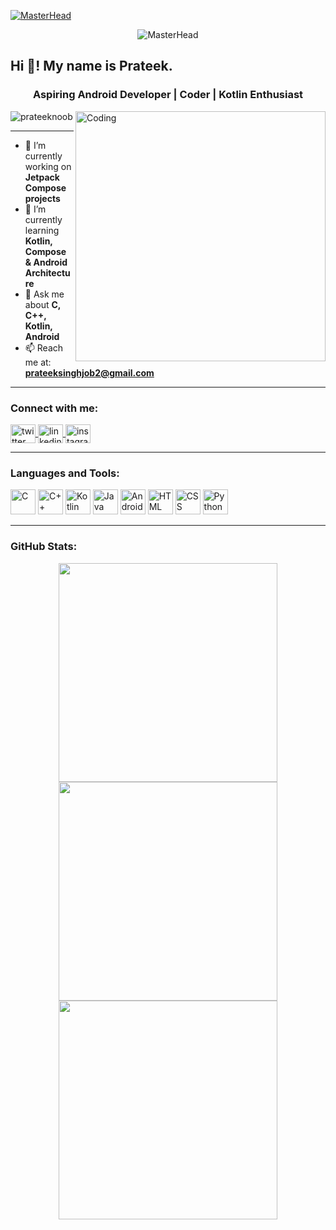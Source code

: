 [![MasterHead](https://github.com/Anmol-Baranwal/Cool-GIFs-For-GitHub/raw/main/GIFs/dev.gif)](https://github.com/prateeknoob)
<div align="center">
  <img src="https://github.com/Anmol-Baranwal/Cool-GIFs-For-GitHub/raw/main/GIFs/dev.gif" alt="MasterHead"/>
</div>

<h2 align="left">Hi 👋! My name is Prateek.</h2>

<h3 align="center">Aspiring Android Developer | Coder | Kotlin Enthusiast</h3>

<img align="right" alt="Coding" width="400" src="https://cdn.dribbble.com/users/1162077/screenshots/3848914/programmer.gif">

<p align="left">
  <img src="https://komarev.com/ghpvc/?username=prateeknoob&label=Profile%20views&color=0e75b6&style=flat" alt="prateeknoob" />
</p>

---

- 🔭 I’m currently working on **Jetpack Compose projects**
- 🌱 I’m currently learning **Kotlin, Compose & Android Architecture**
- 💬 Ask me about **C, C++, Kotlin, Android**
- 📫 Reach me at: **prateeksinghjob2@gmail.com**

---

<h3 align="left">Connect with me:</h3>
<p align="left">
  <a href="https://twitter.com/prateek_noob" target="blank">
    <img align="center" src="https://raw.githubusercontent.com/rahuldkjain/github-profile-readme-generator/master/src/images/icons/Social/twitter.svg" alt="twitter" height="30" width="40" />
  </a>
  <a href="https://www.linkedin.com/in/prateeknoob/" target="blank">
    <img align="center" src="https://raw.githubusercontent.com/rahuldkjain/github-profile-readme-generator/master/src/images/icons/Social/linked-in-alt.svg" alt="linkedin" height="30" width="40" />
  </a>
  <a href="https://www.instagram.com/prateek_noob/" target="blank">
    <img align="center" src="https://raw.githubusercontent.com/rahuldkjain/github-profile-readme-generator/master/src/images/icons/Social/instagram.svg" alt="instagram" height="30" width="40" />
  </a>
</p>

---

<h3 align="left">Languages and Tools:</h3>
<p align="left">
  <img src="https://cdn.jsdelivr.net/gh/devicons/devicon/icons/c/c-original.svg" width="40" height="40" alt="C" />
  <img src="https://cdn.jsdelivr.net/gh/devicons/devicon/icons/cplusplus/cplusplus-original.svg" width="40" height="40" alt="C++" />
  <img src="https://cdn.jsdelivr.net/gh/devicons/devicon/icons/kotlin/kotlin-original.svg" width="40" height="40" alt="Kotlin" />
  <img src="https://cdn.jsdelivr.net/gh/devicons/devicon/icons/java/java-original.svg" width="40" height="40" alt="Java" />
  <img src="https://cdn.jsdelivr.net/gh/devicons/devicon/icons/androidstudio/androidstudio-original.svg" width="40" height="40" alt="Android Studio" />
  <img src="https://cdn.jsdelivr.net/gh/devicons/devicon/icons/html5/html5-original.svg" width="40" height="40" alt="HTML" />
  <img src="https://cdn.jsdelivr.net/gh/devicons/devicon/icons/css3/css3-original.svg" width="40" height="40" alt="CSS" />
  <img src="https://cdn.jsdelivr.net/gh/devicons/devicon/icons/python/python-original.svg" width="40" height="40" alt="Python" />
</p>

---

<h3 align="left">GitHub Stats:</h3>

<div align="center">
  <img width="350" src="https://github-readme-stats.vercel.app/api?username=prateeknoob&show_icons=true&theme=radical" />
  <img width="350" src="https://github-readme-stats.vercel.app/api/top-langs/?username=prateeknoob&layout=compact&theme=radical" />
  <img width="350" src="https://github-readme-streak-stats.herokuapp.com/?user=prateeknoob&theme=radical" />
</div>
